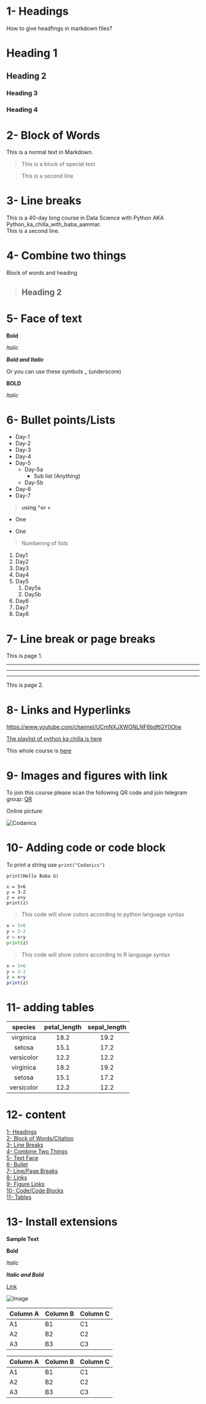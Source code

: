 # 1- Headings
How to give headfings in markdown files?
# Heading 1
## Heading 2
### Heading 3
### Heading 4

# 2- Block of Words

This is a normal text in Markdown.

> This is a block of special text

> This is a second line

# 3- Line breaks 

This is a 40-day long course in Data Science with Python AKA Python_ka_chilla_with_baba_aammar.\
This is a second line.

# 4- Combine two things

Block of words and heading

> ## Heading 2

# 5- Face of text

**Bold**

*Italic*

***Bold and Italic***

Or you can use these symbols
_ (underscore)

__BOLD__

_Italic_

# 6- Bullet points/Lists

- Day-1
- Day-2
- Day-3
- Day-4
- Day-5
    - Day-5a
        - Sub list (Anything)
    - Day-5b
- Day-6
- Day-7

> __using *or +__

* One
+ One

> Numbering of lists

1. Day1
1. Day2
1. Day3
1. Day4
1. Day5
    1. Day5a
    2. Day5b 
1. Day6
1. Day7
1. Day8

# 7- Line break or page breaks

This is page 1.

---
___
***

This is page 2.

# 8- Links and Hyperlinks

<https://www.youtube.com/channel/UCmNXJXWONLNF6bdftGY0Otw>

[The playlist of python ka chilla is here](https://www.youtube.com/watch?v=QvPekMN4F0w&list=PL9XvIvvVL50HVsu-Ao8NBr0UJSO8O6lBI)

[Codanics]: https://www.youtube.com/c/Codanics/playlists

This whole course is [here][Codanics]

# 9- Images and figures with link

To join this course please scan the following QR code and join telegram group:
[QR](qr.png)

Online picture:

![Codanics](https://www.google.com/search?q=codanics&tbm=isch&nfpr=1&hl=en-GB&sa=X&ved=2ahUKEwiwlK-rpbT1AhUwDWMBHeQNAw4QvgV6BAgBEEs&biw=1349&bih=600)

# 10- Adding code or code block

To print a string use `print("Codanics")`

```print(Hello Baba G)```

```
x = 5+6
y = 3-2
z = x+y
print(z)
```

> This code will show colors according to python language syntax

```python
x = 5+6
y = 3-2
z = x+y
print(z)
```

> This code will show colors according to R language syntax

```r
x = 5+6
y = 3-2
z = x+y
print(z)
```

# 11- adding tables

| species | petal_length | sepal_length
|:------:|:------:|:------:|
| virginica | 18.2 | 19.2 |
| setosa | 15.1 | 17.2 |
| versicolor | 12.2 | 12.2 |
| virginica | 18.2 | 19.2 |
| setosa | 15.1 | 17.2 |
| versicolor | 12.2 | 12.2 |

# 12- content

[1- Headings](#1--headings)\
[2- Block of Words/Citation](#2--block-of-words)\
[3- Line Breaks](#3--line-breaks)\
[4- Combine Two Things](#4--combine-two-things)\
[5- Text Face](#5--face-of-text)\
[6- Bullet](#6--bullet-pointslists)\
[7- Line/Page Breaks](#7--line-break-or-page-breaks)\
[8- Links](#8--links-and-hyperlinks)\
[9- Figure Links](#9--images-and-figures-with-link)\
[10- Code/Code Blocks](#10--adding-code-or-code-block)\
[11- Tables](#11--adding-tables)


# 13- Install extensions

**Sample Text**

**Bold**

_Italic_

**_Italic and Bold_**

[Link](https://www.visualstudio.com)

![Image](qr.png)


Column A | Column B | Column C
---------|----------|---------
 A1 | B1 | C1
 A2 | B2 | C2
 A3 | B3 | C3


Column A | Column B | Column C
---------|----------|---------
 A1 | B1 | C1
 A2 | B2 | C2
 A3 | B3 | C3
